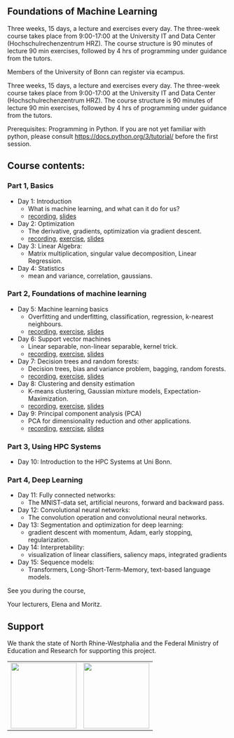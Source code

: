 ## Foundations of Machine Learning
Three weeks, 15 days, a lecture and exercises every day. The three-week course takes place from 9:00-17:00 at the University IT and Data Center (Hochschulrechenzentrum HRZ). The course structure is 90 minutes of lecture 90 min exercises, followed by 4 hrs of programming under guidance from the tutors.

Members of the University of Bonn can register via ecampus.

Three weeks, 15 days, a lecture and exercises every day. The three-week course takes place from 9:00-17:00 at the University IT and Data Center (Hochschulrechenzentrum HRZ). The course structure is 90 minutes of lecture 90 min exercises, followed by 4 hrs of programming under guidance from the tutors.

Prerequisites:
Programming in Python. If you are not yet familiar with python, please consult https://docs.python.org/3/tutorial/ before the first session.

## Course contents:

### Part 1, Basics
- Day 1: Introduction
    - What is machine learning, and what can it do for us?
    - [recording](https://uni-bonn.sciebo.de/s/7LI8Rs9fzw6jhiA), [slides](https://uni-bonn.sciebo.de/s/V3P9eO6YwH6RQWS)
- Day 2: Optimization
    - The derivative, gradients, optimization via gradient descent.
    - [recording](https://uni-bonn.sciebo.de/s/8W7P94GSBmMsdOs), [exercise](https://github.com/Machine-Learning-Foundations/day_02_exercise_optimization),  [slides](https://uni-bonn.sciebo.de/s/fI9v8QmIm1O1wc2) 
- Day 3:   Linear Algebra:
   - Matrix multiplication, singular value decomposition, Linear Regression.
- Day 4:  Statistics
   - mean and variance, correlation, gaussians.

### Part 2, Foundations of machine learning
- Day 5: Machine learning basics
  - Overfitting and underfitting, classification, regression, k-nearest neighbours.
  - [recording](https://uni-bonn.sciebo.de/s/3CNcv026DVkYMkH), [exercise](https://github.com/Machine-Learning-Foundations/day_05_exercise_ML_basics), [slides](https://uni-bonn.sciebo.de/s/JVzmfvlsLICtMH3)
- Day 6: Support vector machines
  - Linear separable, non-linear separable, kernel trick.
  - [recording](https://uni-bonn.sciebo.de/s/Mgreb3nu7lYmxnJ), [exercise](https://github.com/Machine-Learning-Foundations/day_06_exercise_svm_svr), [slides](https://uni-bonn.sciebo.de/s/OSOG8bNDDh0Bo6N)
- Day 7: Decision trees and random forests:
  - Decision trees, bias and variance problem, bagging, random forests.
  - [recording](https://uni-bonn.sciebo.de/s/WaQtWe0yyGQXpuT), [exercise](https://github.com/Machine-Learning-Foundations/day_07_exercise_decision_trees), [slides](https://uni-bonn.sciebo.de/s/Nm7oshdmzwFCYmG)
- Day 8:  Clustering and density estimation
  - K-means clustering, Gaussian mixture models, Expectation-Maximization.
  - [recording](https://uni-bonn.sciebo.de/s/UvA3P7u9h9otQJZ), [exercise](https://github.com/Machine-Learning-Foundations/day_08_exercise_cluster_analysis), [slides](https://uni-bonn.sciebo.de/s/qLlRb3xrna9quY7)
- Day 9: Principal component analysis (PCA)
  - PCA for dimensionality reduction and other applications.
  - [recording](https://uni-bonn.sciebo.de/s/8fe7DVTntSAdu1R), [exercise](https://github.com/Machine-Learning-Foundations/day_09_exercise_dim_reduction), [slides](https://uni-bonn.sciebo.de/s/HNty8VNExI3dPl4)

### Part 3, Using HPC Systems
- Day 10: Introduction to the HPC Systems at Uni Bonn.

### Part 4, Deep Learning
- Day 11: Fully connected networks:
    -  The MNIST-data set, artificial neurons, forward and backward pass.
- Day 12: Convolutional neural networks:
    -  The convolution operation and convolutional neural networks.
- Day 13: Segmentation and optimization for deep learning:
    -  gradient descent with momentum, Adam, early stopping, regularization.
- Day 14: Interpretability:
    - visualization of linear classifiers, saliency maps, integrated gradients
 - Day 15: Sequence models:
    - Transformers, Long-Short-Term-Memory, text-based language models.

See you during the course,

Your lecturers, Elena and Moritz.



## Support

We thank the state of North Rhine-Westphalia and the Federal Ministry of Education and Research for supporting this project.

<table>
<tr>
    <td><img src="https://github.com/Machine-Learning-Foundations/.github/blob/main/profile/img/nrw-logo.png" height="150"></td>
    <td><img src="https://github.com/Machine-Learning-Foundations/.github/blob/main/profile/img/BMBF_gefoerdert_2017_en.jpg" height="150"></td>
</tr>
</table>
